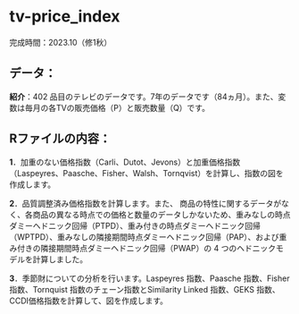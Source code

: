 # tv-price_index

完成時間：2023.10（修1秋）

## データ：
**紹介**：402 品目のテレビのデータです。7年のデータです（84ヵ月）。また、変数は毎月の各TVの販売価格（P）と販売数量（Q）です。

## Rファイルの内容：  
**1**．加重のない価格指数（Carli、Dutot、Jevons）と加重価格指数（Laspeyres、Paasche、Fisher、Walsh、Tornqvist）を計算し、指数の図を作成します。  

**2**．品質調整済み価格指数を計算します。また、 商品の特性に関するデータがなく、各商品の異なる時点での価格と数量のデータしかないため、重みなしの時点ダミーヘドニック回帰（PTPD）、重み付きの時点ダミーヘドニック回帰（WPTPD）、重みなしの隣接期間時点ダミーヘドニック回帰（PAP）、および重み付きの隣接期間時点ダミーヘドニック回帰（PWAP）の 4 つのヘドニックモデルを計算しました。  

**3**．季節財についての分析を行います。Laspeyres 指数、Paasche 指数、Fisher 指数、Tornquist 指数のチェーン指数とSimilarity Linked 指数、GEKS 指数、CCDI価格指数を計算して、図を作成します。
